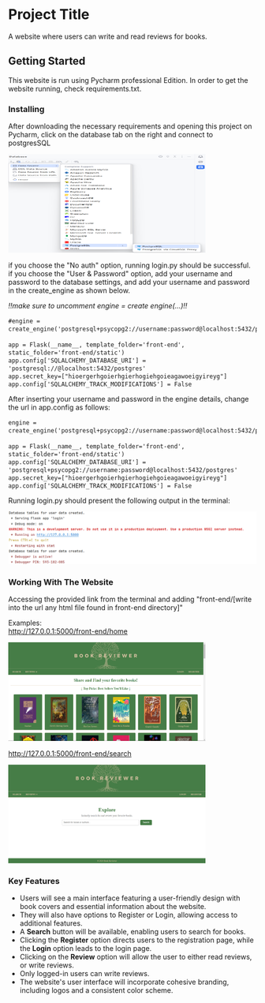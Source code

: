 # Project Title

A website where users can write and read reviews for books.

## Getting Started
This website is run using Pycharm professional Edition.
In order to get the website running, check requirements.txt.

### Installing

After downloading the necessary requirements and opening this project on Pycharm, click on the database tab on the right and connect to postgresSQL

<img alt="img.png" height="200" src="images/img.png" width="400"/>

if you choose the "No auth" option, running login.py should be successful. <br>
if you choose the "User & Password" option, add your username and password to the database settings, and add your username and password in the create_engine as shown below.

_*!!make sure to uncomment engine = create engine(...)!!*_
```
#engine = create_engine('postgresql+psycopg2://username:password@localhost:5432/postgres')

app = Flask(__name__, template_folder='front-end', static_folder='front-end/static')
app.config['SQLALCHEMY_DATABASE_URI'] = 'postgresql://@localhost:5432/postgres'
app.secret_key=["hioergerhgoierhgierhogiehgoieagawoeigyireyg"]
app.config['SQLALCHEMY_TRACK_MODIFICATIONS'] = False
```
After inserting your username and password in the engine details, change the url in app.config as follows:
```
engine = create_engine('postgresql+psycopg2://username:password@localhost:5432/postgres')

app = Flask(__name__, template_folder='front-end', static_folder='front-end/static')
app.config['SQLALCHEMY_DATABASE_URI'] = 'postgresql+psycopg2://username:password@localhost:5432/postgres'
app.secret_key=["hioergerhgoierhgierhogiehgoieagawoeigyireyg"]
app.config['SQLALCHEMY_TRACK_MODIFICATIONS'] = False
```

Running login.py should present the following output in the terminal:

![img_1.png](images/img_1.png)

### Working With The Website

Accessing the provided link from the terminal and adding "front-end/[write into the url any html file found in front-end directory]"

Examples:
<br>
http://127.0.0.1:5000/front-end/home

<img alt="img_3.png" height="200" src="images/img_3.png" width="400"/>


http://127.0.0.1:5000/front-end/search

<img alt="img_2.png" height="200" src="images/img_2.png" width="400"/>

### Key Features
* Users will see a main interface featuring a user-friendly design with book covers and essential information about the website.
* They will also have options to Register or Login, allowing access to additional features.
* A **Search** button will be available, enabling users to search for books.
* Clicking the **Register** option directs users to the registration page, while the **Login** option leads to the login page.
* Clicking on the **Review** option will allow the user to either read reviews, or write reviews.
* Only logged-in users can write reviews.
* The website's user interface will incorporate cohesive branding, including logos and a consistent color scheme.




